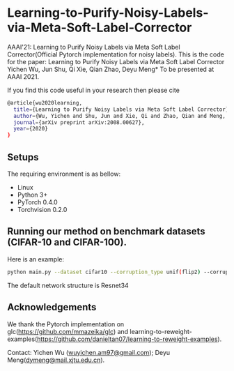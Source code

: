 # Learning-to-Purify-Noisy-Labels-via-Meta-Soft-Label-Corrector
AAAI'21: Learning to Purify Noisy Labels via Meta Soft Label Corrector(Official Pytorch implementation for noisy labels).
This is the code for the paper: Learning to Purify Noisy Labels via Meta Soft Label Corrector
Yichen Wu, Jun Shu, Qi Xie, Qian Zhao, Deyu Meng* To be presented at AAAI 2021.


If you find this code useful in your research then please cite  
```bash
@article{wu2020learning,
  title={Learning to Purify Noisy Labels via Meta Soft Label Corrector},
  author={Wu, Yichen and Shu, Jun and Xie, Qi and Zhao, Qian and Meng, Deyu},
  journal={arXiv preprint arXiv:2008.00627},
  year={2020}
}
``` 


## Setups
The requiring environment is as bellow:  

- Linux 
- Python 3+
- PyTorch 0.4.0 
- Torchvision 0.2.0


## Running our method on benchmark datasets (CIFAR-10 and CIFAR-100).
Here is an example:
```bash
python main.py --dataset cifar10 --corruption_type unif(flip2) --corruption_prob 0.6
```

The default network structure is Resnet34



## Acknowledgements
We thank the Pytorch implementation on glc(https://github.com/mmazeika/glc) and learning-to-reweight-examples(https://github.com/danieltan07/learning-to-reweight-examples).


Contact: Yichen Wu (wuyichen.am97@gmail.com); Deyu Meng(dymeng@mail.xjtu.edu.cn).
